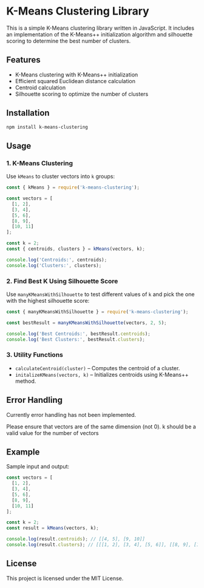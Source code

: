 # K-Means Clustering Library

This is a simple K-Means clustering library written in JavaScript. It includes an implementation of the K-Means++ initialization algorithm and silhouette scoring to determine the best number of clusters.



## Features

- K-Means clustering with K-Means++ initialization
- Efficient squared Euclidean distance calculation
- Centroid calculation
- Silhouette scoring to optimize the number of clusters



## Installation

```bash
npm install k-means-clustering
```



## Usage

### 1. K-Means Clustering

Use `kMeans` to cluster vectors into `k` groups:

```js
const { kMeans } = require('k-means-clustering');

const vectors = [
  [1, 2],
  [3, 4],
  [5, 6],
  [8, 9],
  [10, 11]
];

const k = 2;
const { centroids, clusters } = kMeans(vectors, k);

console.log('Centroids:', centroids);
console.log('Clusters:', clusters);
```



### 2. Find Best K Using Silhouette Score

Use `manyKMeansWithSilhouette` to test different values of `k` and pick the one with the highest silhouette score:

```js
const { manyKMeansWithSilhouette } = require('k-means-clustering');

const bestResult = manyKMeansWithSilhouette(vectors, 2, 5);

console.log('Best Centroids:', bestResult.centroids);
console.log('Best Clusters:', bestResult.clusters);
```



### 3. Utility Functions

- `calculateCentroid(cluster)` – Computes the centroid of a cluster.
- `initalizeKMeans(vectors, k)` – Initializes centroids using K-Means++ method.



## Error Handling

Currently error handling has not been implemented.

Please ensure that vectors are of the same dimension (not 0).
k should be a valid value for the number of vectors 

## Example

Sample input and output:

```js
const vectors = [
  [1, 2],
  [3, 4],
  [5, 6],
  [8, 9],
  [10, 11]
];

const k = 2;
const result = kMeans(vectors, k);

console.log(result.centroids); // [[4, 5], [9, 10]]
console.log(result.clusters); // [[[1, 2], [3, 4], [5, 6]], [[8, 9], [10, 11]]]
```



## License

This project is licensed under the MIT License.

